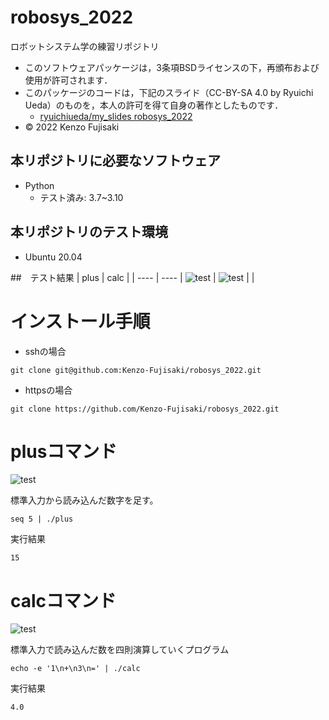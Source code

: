# robosys_2022
ロボットシステム学の練習リポジトリ

  * このソフトウェアパッケージは，3条項BSDライセンスの下，再頒布および使用が許可されます．
  * このパッケージのコードは，下記のスライド（CC-BY-SA 4.0 by Ryuichi Ueda）のものを，本人の許可を得て自身の著作としたものです．
      * [ryuichiueda/my_slides robosys_2022](https://github.com/ryuichiueda/my_slides/tree/master/robosys_2022)
  * © 2022 Kenzo Fujisaki

## 本リポジトリに必要なソフトウェア
* Python
  * テスト済み: 3.7~3.10

## 本リポジトリのテスト環境
* Ubuntu 20.04

##　テスト結果
|  plus  |  calc  |
| ---- | ---- |
![test](https://github.com/Kenzo-Fujisaki/robosys_2022/actions/workflows/test_calc.yml/badge.svg)
| ![test](https://github.com/Kenzo-Fujisaki/robosys_2022/actions/workflows/test.yml/badge.svg)   |   |

# インストール手順

  * sshの場合
  ```
  git clone git@github.com:Kenzo-Fujisaki/robosys_2022.git
  ```
  * httpsの場合
  ```
  git clone https://github.com/Kenzo-Fujisaki/robosys_2022.git
  ```

# plusコマンド
![test](https://github.com/Kenzo-Fujisaki/robosys_2022/actions/workflows/test.yml/badge.svg)

標準入力から読み込んだ数字を足す。
```
seq 5 | ./plus
```

実行結果
```
15
```

# calcコマンド
![test](https://github.com/Kenzo-Fujisaki/robosys_2022/actions/workflows/test_calc.yml/badge.svg)


標準入力で読み込んだ数を四則演算していくプログラム
```
echo -e '1\n+\n3\n=' | ./calc
```
実行結果
```
4.0
```

